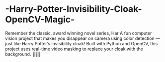 # -Harry-Potter-Invisibility-Cloak-OpenCV-Magic-
Remember the classic, award winning novel series, Har
A fun computer vision project that makes you disappear on camera using color detection — just like Harry Potter’s invisibility cloak! Built with Python and OpenCV, this project uses real-time video masking to replace your cloak with the background. 🧙‍♂️✨
